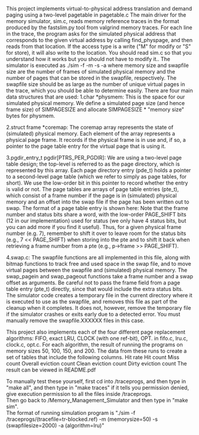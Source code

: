This project implements virtual-to-physical address translation and demand paging using a two-level pagetable in pagetable.c
The main driver for the memory simulator, sim.c, reads memory reference traces in the format produced by the fastslim.py tool from valgrind memory traces. For each line in the trace, the program asks for the simulated physical address that corresponds to the given virtual address by calling find_physpage, and then reads from that location. If the access type is a write ("M" for modify or "S" for store), it will also write to the location. You should read sim.c so that you understand how it works but you should not have to modify it.. 
The simulator is executed as ./sim -f <tracefile> -m <memory size> -s <swapfile size> -a <replacement algorithm> where memory size and swapfile size are the number of frames of simulated physical memory and the number of pages that can be stored in the swapfile, respectively. The swapfile size should be as large as the number of unique virtual pages in the trace, which you should be able to determine easily. 
There are four main data structures that are used: 
1.char *physmem: This is the space for our simulated physical memory. We define a simulated page size (and hence frame size) of SIMPAGESIZE and allocate SIMPAGESIZE * "memory size" bytes for physmem.

2.struct frame *coremap: The coremap array represents the state of (simulated) physical memory. Each element of the array represents a physical page frame. It records if the physical frame is in use and, if so, a pointer to the page table entry for the virtual page that is using it.

3.pgdir_entry_t pgdir[PTRS_PER_PGDIR]: We are using a two-level page table design; the top-level is referred to as the page directory, which is represented by this array. Each page directory entry (pde_t) holds a pointer to a second-level page table (which we refer to simply as page tables, for short). We use the low-order bit in this pointer to record whether the entry is valid or not. The page tables are arrays of page table entries (pte_t), which consist of a frame number if the page is in (simulated) physical memory and an offset into the swap file if the page has been written out to swap. The format of a page table entry is shown here: 
Note that the frame number and status bits share a word, with the low-order PAGE_SHIFT bits (12 in our implementation) used for status (we only have 4 status bits, but you can add more if you find it useful). Thus, for a given physical frame number (e.g. 7), remember to shift it over to leave room for the status bits (e.g., 7 << PAGE_SHIFT) when storing into the pte and to shift it back when retrieving a frame number from a pte (e.g., p->frame >> PAGE_SHIFT). 

4.swap.c: The swapfile functions are all implemented in this file, along with bitmap functions to track free and used space in the swap file, and to move virtual pages between the swapfile and (simulated) physical memory. The swap_pagein and swap_pageout functions take a frame number and a swap offset as arguments. Be careful not to pass the frame field from a page table entry (pte_t) directly, since that would include the extra status bits. The simulator code creates a temporary file in the current directory where it is executed to use as the swapfile, and removes this file as part of the cleanup when it completes. It does not, however, remove the temporary file if the simulator crashes or exits early due to a detected error. You must manually remove the swapfile.XXXXXX files in this case. 

This project also implements each of the four different page replacement algorithms: FIFO, exact LRU, CLOCK (with one ref-bit), OPT. in
fifo.c, lru.c, clock.c, opt.c.
For each algorithm, the result of running the programs on memory sizes 50, 100, 150, and 200. The data from these runs to create a set of tables that include the following columns.
Hit rate
Hit count
Miss count
Overall eviction count
Clean eviction count
Dirty eviction count
The result can be viewed in README.pdf

To manually test these yourself, first cd into /traceprogs, and then type in "make all", and then type in "make traces" if it tells you permission denied, give execution permission to all the files inside /traceprogs.  
Then go back to /Memory_Management_Simulator and then type in "make sim".  
The format of running simulation program is "./sim -f /traceprogs/(tracefile=tr-blocked.ref) -m (memorysize=50) -s (swapfilesize=2000) -a (algorithm=lru)"
